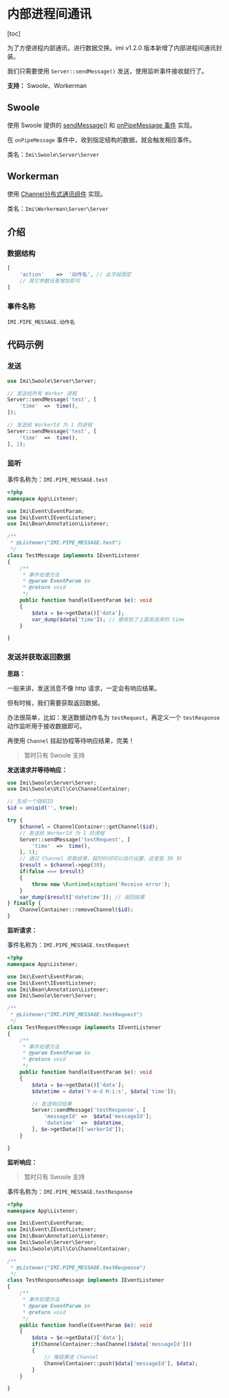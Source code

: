 # 内部进程间通讯

[toc]

为了方便进程内部通讯，进行数据交换。imi v1.2.0 版本新增了内部进程间通讯封装。

我们只需要使用 `Server::sendMessage()` 发送，使用监听事件接收就行了。

**支持：** Swoole、Workerman

## Swoole

使用 Swoole 提供的 [sendMessage()](http://wiki.swoole.com/#/server/methods?id=sendmessage) 和 [onPipeMessage 事件](http://wiki.swoole.com/#/server/events?id=onpipemessage) 实现。

在 `onPipeMessage` 事件中，收到指定结构的数据，就会触发相应事件。

类名：`Imi\Swoole\Server\Server`

## Workerman

使用 [Channel分布式通讯组件](http://doc3.workerman.net/315195) 实现。

类名：`Imi\Workerman\Server\Server`

## 介绍

### 数据结构

```php
[
    'action'    =>  '动作名', // 此字段固定
    // 其它参数任意增加即可
]
```

### 事件名称

`IMI.PIPE_MESSAGE.动作名`

## 代码示例

### 发送

```php
use Imi\Swoole\Server\Server;

// 发送给所有 Worker 进程
Server::sendMessage('test', [
    'time'  =>  time(),
]);

// 发送给 WorkerId 为 1 的进程
Server::sendMessage('test', [
    'time'  =>  time(),
], 1);
```

### 监听

事件名称为：`IMI.PIPE_MESSAGE.test`

```php
<?php
namespace App\Listener;

use Imi\Event\EventParam;
use Imi\Event\IEventListener;
use Imi\Bean\Annotation\Listener;

/**
 * @Listener("IMI.PIPE_MESSAGE.test")
 */
class TestMessage implements IEventListener
{
    /**
     * 事件处理方法
     * @param EventParam $e
     * @return void
     */
    public function handle(EventParam $e): void
    {
        $data = $e->getData()['data'];
        var_dump($data['time']); // 接收到了上面发送来的 time
    }

}
```

### 发送并获取返回数据

**思路：**

一般来讲，发送消息不像 http 请求，一定会有响应结果。

但有时候，我们需要获取返回数据。

办法很简单，比如：发送数据动作名为 `testRequest`，再定义一个 `testResponse` 动作监听用于接收数据即可。

再使用 `Channel` 挂起协程等待响应结果，完美！

> 暂时只有 Swoole 支持

**发送请求并等待响应：**

```php
use Imi\Swoole\Server\Server;
use Imi\Swoole\Util\Co\ChannelContainer;

// 生成一个随机ID
$id = uniqid('', true);

try {
    $channel = ChannelContainer::getChannel($id);
    // 发送给 WorkerId 为 1 的进程
    Server::sendMessage('testRequest', [
        'time'  =>  time(),
    ], 1);
    // 通过 Channel 获取结果，超时时间可以自行设置，这里是 30 秒
    $result = $channel->pop(30);
    if(false === $result)
    {
        throw new \RuntimeException('Receive error');
    }
    var_dump($result['datetime']); // 返回结果
} finally {
    ChannelContainer::removeChannel($id);
}
```

**监听请求：**

事件名称为：`IMI.PIPE_MESSAGE.testRequest`

```php
<?php
namespace App\Listener;

use Imi\Event\EventParam;
use Imi\Event\IEventListener;
use Imi\Bean\Annotation\Listener;
use Imi\Swoole\Server\Server;

/**
 * @Listener("IMI.PIPE_MESSAGE.testRequest")
 */
class TestRequestMessage implements IEventListener
{
    /**
     * 事件处理方法
     * @param EventParam $e
     * @return void
     */
    public function handle(EventParam $e): void
    {
        $data = $e->getData()['data'];
        $datetime = date('Y-m-d H:i:s', $data['time']);

        // 发送响应结果
        Server::sendMessage('testResponse', [
            'messageId' =>  $data['messageId'];
            'datetime'  =>  $datetime,
        ], $e->getData()['workerId']);
    }

}
```

**监听响应：**

> 暂时只有 Swoole 支持

事件名称为：`IMI.PIPE_MESSAGE.testResponse`

```php
<?php
namespace App\Listener;

use Imi\Event\EventParam;
use Imi\Event\IEventListener;
use Imi\Bean\Annotation\Listener;
use Imi\Swoole\Server\Server;
use Imi\Swoole\Util\Co\ChannelContainer;

/**
 * @Listener("IMI.PIPE_MESSAGE.testResponse")
 */
class TestResponseMessage implements IEventListener
{
    /**
     * 事件处理方法
     * @param EventParam $e
     * @return void
     */
    public function handle(EventParam $e): void
    {
        $data = $e->getData()['data'];
        if(ChannelContainer::hasChannel($data['messageId']))
        {
            // 推结果进 Channel
            ChannelContainer::push($data['messageId'], $data);
        }
    }

}
```
